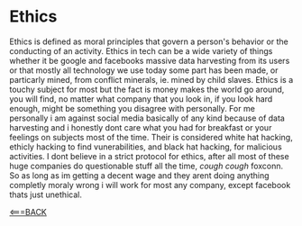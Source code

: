 # Ethics

Ethics is defined as moral principles that govern a person's behavior or the conducting of an activity.
Ethics in tech can be a wide variety of things whether it be google and facebooks massive data harvesting from its users or that mostly all technology we use today some part has been made, or particarly mined, from conflict minerals, ie. mined by child slaves.
Ethics is a touchy subject for most but the fact is money makes the world go around, you will find, no matter what company that you look in, if you look hard enough, might be something you disagree with personally. For me personally i am against social media basically of any kind because of data harvesting and i honestly dont care what you had for breakfast or your feelings on subjects most of the time. Their is considered white hat hacking, ethicly hacking to find vunerabilities, and black hat hacking, for malicious activities. I dont believe in a strict protocol for ethics, after all most of these huge companies do questionable stuff all the time, *cough cough* foxconn. So as long as im getting a decent wage and they arent doing anything completly moraly wrong i will work for most any company, except facebook thats just unethical.










[<===BACK](../README.md)

